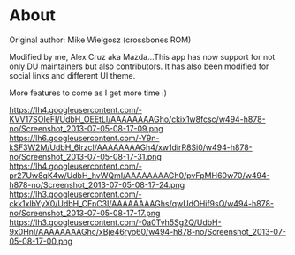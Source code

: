 About
=========

Original author: Mike Wielgosz (crossbones ROM)


Modified by me, Alex Cruz aka Mazda...This app has now support for not only DU maintainers but also contributors. 
It has also been modified for social links and different UI theme.

More features to come as I get more time :)

https://lh4.googleusercontent.com/-KVV17SOIeFI/UdbH_OEEtLI/AAAAAAAAGho/ckix1w8fcsc/w494-h878-no/Screenshot_2013-07-05-08-17-09.png
https://lh6.googleusercontent.com/-Y9n-kSF3W2M/UdbH_6lrzcI/AAAAAAAAGh4/xw1dirR8Si0/w494-h878-no/Screenshot_2013-07-05-08-17-31.png
https://lh4.googleusercontent.com/-pr27Uw8qK4w/UdbH_hvWQmI/AAAAAAAAGh0/pvFpMH60w70/w494-h878-no/Screenshot_2013-07-05-08-17-24.png
https://lh3.googleusercontent.com/-ckk1xlbYyX0/UdbH_CFnC3I/AAAAAAAAGhs/qwUdOHif9sQ/w494-h878-no/Screenshot_2013-07-05-08-17-17.png
https://lh3.googleusercontent.com/-0a0Tvh5Sg2Q/UdbH-9x0HnI/AAAAAAAAGhc/xBje46ryo60/w494-h878-no/Screenshot_2013-07-05-08-17-00.png



